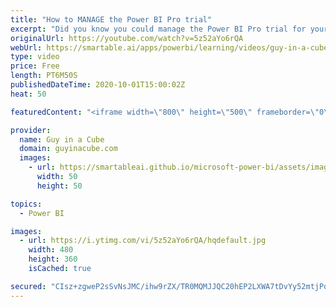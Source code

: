 ```yaml
---
title: "How to MANAGE the Power BI Pro trial"
excerpt: "Did you know you could manage the Power BI Pro trial for your organization? From directing people to an onboarding portal as well as disabling the Power BI Pro trial all together. Find out how!  📢 Become a member: https://guyinacu.be/membership \r \r *******************\r \r Want to take your Power BI skills"
originalUrl: https://youtube.com/watch?v=5z52aYo6rQA
webUrl: https://smartable.ai/apps/powerbi/learning/videos/guy-in-a-cube-how-to-manage-the-power-bi-pro-trial/
type: video
price: Free
length: PT6M50S
publishedDateTime: 2020-10-01T15:00:02Z
heat: 50

featuredContent: "<iframe width=\"800\" height=\"500\" frameborder=\"0\" src=\"https://www.youtube.com/embed/5z52aYo6rQA\" allow=\"accelerometer; autoplay; encrypted-media; gyroscope; picture-in-picture\" allowfullscreen></iframe>"

provider:
  name: Guy in a Cube
  domain: guyinacube.com
  images:
    - url: https://smartableai.github.io/microsoft-power-bi/assets/images/organizations/guyinacube.com-50x50.jpg
      width: 50
      height: 50

topics:
  - Power BI

images:
  - url: https://i.ytimg.com/vi/5z52aYo6rQA/hqdefault.jpg
    width: 480
    height: 360
    isCached: true

secured: "CIsz+zgweP2sSvNsJMC/ihw9rZX/TR0MQMJJQC20hEP2LXWA7tDvYy52mtjPo60Qz+t+oGvKyyBu97QsSqkv5Bl+4+fsNlhI2NO2q/9+f65ySA48DXRxagwUDbaj7NPoEiX2WCh0P1ZJS+bGIzBNcJfoyl7VDNLQ1tLH7sr0p0MT8ymakCAcUVHr34IDt6LUpO4oudkD1FdbWvlFLzPWM7EHfuj9Q+FshAlP74P8tMW4GulllBwlLxf03+BOQWImuhs7+JVi1QoQUNPc1nA05vytWduP72tHEJc8idGt24vrXGAyRwJeEKVxSXnARqtadCRaQFIoHLDoA7IYTywAv/1G46zi1uJh+WLy3JhmpdMWH/j+lkoTxGbAX+pzp+Z0bzjAndpoifRr4FHNkB/NqPyXFPEtqdvMTIpghsZgeKE=;ycU3+q+UbIrQgMK7Cn2VFg=="
---
```


